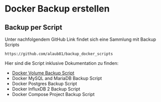 # Docker Backup erstellen

## Backup per Script
Unter nachfolgendem GitHub Link findet sich eine Sammlung mit Backup Scripts

    https://github.com/alaub81/backup_docker_scripts

Hier sind die Script inklusive Dokumentation zu finden:

+ [Docker Volume Backup Script](https://www.laub-home.de/wiki/Docker_Volume_Backup_Script)
+ Docker MySQL and MariaDB Backup Script
+ Docker Postgres Backup Script
+ Docker InfluxDB 2 Backup Script
+ Docker Compose Project Backup Script
